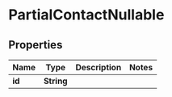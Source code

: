 

# PartialContactNullable


## Properties

| Name | Type | Description | Notes |
|------------ | ------------- | ------------- | -------------|
|**id** | **String** |  |  |




